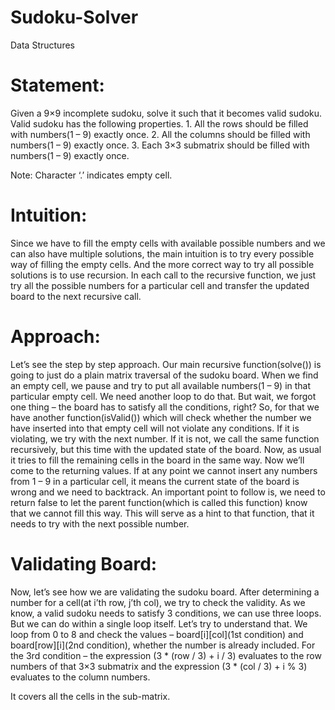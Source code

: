 # Sudoku-Solver
Data Structures

# Statement:
Given a 9×9 incomplete sudoku, solve it such that it becomes valid sudoku. Valid sudoku has the following properties.
      1. All the rows should be filled with numbers(1 – 9) exactly once.
      2. All the columns should be filled with numbers(1 – 9) exactly once.
      3. Each 3×3 submatrix should be filled with numbers(1 – 9) exactly once.

Note: Character ‘.’ indicates empty cell.

# Intuition:

Since we have to fill the empty cells with available possible numbers and we can also have multiple solutions, the main intuition is to try every possible way of filling the empty cells. And the more correct way to try all possible solutions is to use recursion. In each call to the recursive function, we just try all the possible numbers for a particular cell and transfer the updated board to the next recursive call.

# Approach:

Let’s see the step by step approach. Our main recursive function(solve()) is going to just do a plain matrix traversal of the sudoku board. When we find an empty cell, we pause and try to put all available numbers(1 – 9) in that particular empty cell.
We need another loop to do that. But wait, we forgot one thing – the board has to satisfy all the conditions, right? So, for that we have another function(isValid()) which will check whether the number we have inserted into that empty cell will not violate any conditions.
If it is violating, we try with the next number. If it is not, we call the same function recursively, but this time with the updated state of the board. Now, as usual it tries to fill the remaining cells in the board in the same way.
Now we’ll come to the returning values. If at any point we cannot insert any numbers from 1 – 9 in a particular cell, it means the current state of the board is wrong and we need to backtrack. An important point to follow is, we need to return false to let the parent function(which is called this function) know that we cannot fill this way. This will serve as a hint to that function, that it needs to try with the next possible number.

# Validating Board:

Now, let’s see how we are validating the sudoku board. After determining a number for a cell(at i’th row, j’th col), we try to check the validity. As we know, a valid sudoku needs to satisfy 3 conditions, we can use three loops. But we can do within a single loop itself. Let’s try to understand that.
We loop from 0 to 8 and check the values – board[i][col](1st condition) and board[row][i](2nd condition), whether the number is already included. For the 3rd condition – the expression (3 * (row / 3) + i / 3) evaluates to the row numbers of that 3×3 submatrix and the expression (3 * (col / 3) + i % 3) evaluates to the column numbers.

It covers all the cells in the sub-matrix.
